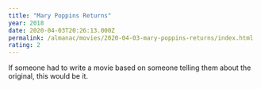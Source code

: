 ```yaml
---
title: "Mary Poppins Returns"
year: 2018
date: 2020-04-03T20:26:13.000Z
permalink: /almanac/movies/2020-04-03-mary-poppins-returns/index.html
rating: 2
---
```


If someone had to write a movie based on someone telling them about the original, this would be it.